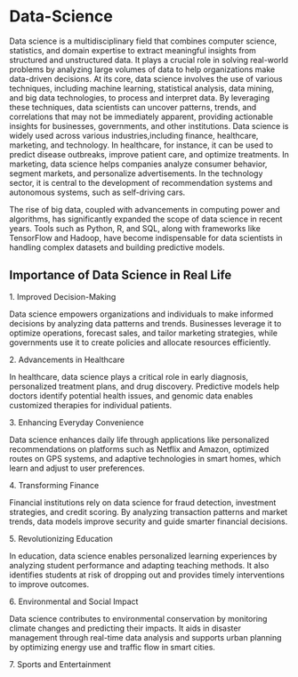# Data-Science
<p>Data science is a multidisciplinary field that combines computer science, statistics, and domain expertise to extract meaningful insights from structured and unstructured data. It plays a crucial role in solving real-world problems by analyzing large volumes of data to help organizations make data-driven decisions.
At its core, data science involves the use of various techniques, including machine learning, statistical analysis, data mining, and big data technologies, to process and interpret data. By leveraging these techniques, data scientists can uncover patterns, trends, and correlations that may not be immediately apparent, providing actionable insights for businesses, governments, and other institutions.
Data science is widely used across various industries,including finance, healthcare, marketing, and technology. In healthcare, for instance, it can be used to predict disease outbreaks, improve patient care, and optimize treatments. In marketing, data science helps companies analyze consumer behavior, segment markets, and personalize advertisements. In the technology sector, it is central to the development of recommendation systems and autonomous systems, such as self-driving cars.</p>

<p>The rise of big data, coupled with advancements in computing power and algorithms, has significantly expanded the scope of data science in recent years. Tools such as Python, R, and SQL, along with frameworks like TensorFlow and Hadoop, have become indispensable for data scientists in handling complex datasets and building predictive models.</P>

## Importance of Data Science in Real Life

<p>1. Improved Decision-Making</p>
<P>      Data science empowers organizations and individuals to make informed decisions by analyzing data patterns and trends. Businesses leverage it to optimize operations, forecast sales, and tailor marketing strategies, while governments use it to create policies and allocate resources efficiently.</p>
<p>2. Advancements in Healthcare<P>
<p>In healthcare, data science plays a critical role in early diagnosis, personalized treatment plans, and drug discovery. Predictive models help doctors identify potential health issues, and genomic data enables customized therapies for individual patients.</p>
<P>3. Enhancing Everyday Convenience</P>
<p>Data science enhances daily life through applications like personalized recommendations on platforms such as Netflix and Amazon, optimized routes on GPS systems, and adaptive technologies in smart homes, which learn and adjust to user preferences.</p>
<P>4. Transforming Finance</P>
<p>Financial institutions rely on data science for fraud detection, investment strategies, and credit scoring. By analyzing transaction patterns and market trends, data models improve security and guide smarter financial decisions.</P>
<p>5. Revolutionizing Education</p>
<P>In education, data science enables personalized learning experiences by analyzing student performance and adapting teaching methods. It also identifies students at risk of dropping out and provides timely interventions to improve outcomes.</P>
<P>6.  Environmental and Social Impact</P>
<p>Data science contributes to environmental conservation by monitoring climate changes and predicting their impacts. It aids in disaster management through real-time data analysis and supports urban planning by optimizing energy use and traffic flow in smart cities.</p>
<p> 7. Sports and Entertainment</p>







